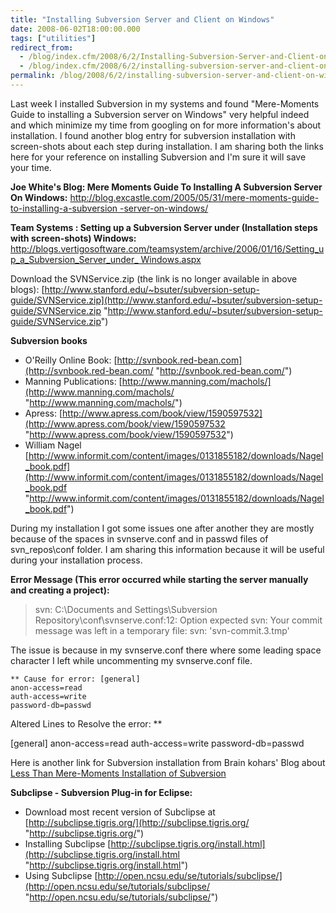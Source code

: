 ```yaml
---
title: "Installing Subversion Server and Client on Windows"
date: 2008-06-02T18:00:00.000
tags: ["utilities"]
redirect_from: 
  - /blog/index.cfm/2008/6/2/Installing-Subversion-Server-and-Client-on-Windows/
  - /blog/index.cfm/2008/6/2/installing-subversion-server-and-client-on-windows/
permalink: /blog/2008/6/2/installing-subversion-server-and-client-on-windows/
---
```


Last week I installed Subversion in my systems and found "Mere-Moments Guide to installing a Subversion server on Windows" very helpful indeed and which minimize my time from googling on for more information's about installation. I found another blog entry for subversion installation with screen-shots about each step during installation. I am sharing both the links here for your reference on installing Subversion and I'm sure it will save your time.

**Joe White's Blog: Mere Moments Guide To Installing A Subversion Server On Windows:**  [http://blog.excastle.com/2005/05/31/mere-moments-guide-to-installing-a-subversion -server-on-windows/](http://blog.excastle.com/2005/05/31/mere-moments-guide-to-installing-a-subversion-server-on-windows/ "http://blog.excastle.com/2005/05/31/
mere-moments-guide-to-installing-a-subversion-server-on-windows/")  

**Team Systems : Setting up a Subversion Server under (Installation steps with screen-shots) Windows:**  [http://blogs.vertigosoftware.com/teamsystem/archive/2006/01/16/Setting_up_a_Subversion_Server_under_ Windows.aspx](http://blogs.vertigosoftware.com/teamsystem/archive/2006/01/16/Setting_up_a_Subversion_Server_under_Windows.aspx "http://blogs.vertigosoftware.com/teamsystem/archive/2006/01/16/
Setting_up_a_Subversion_Server_under_Windows.aspx")  

Download the SVNService.zip (the link is no longer available in above blogs): [http://www.stanford.edu/~bsuter/subversion-setup-guide/SVNService.zip](http://www.stanford.edu/~bsuter/subversion-setup-guide/SVNService.zip "http://www.stanford.edu/~bsuter/subversion-setup-guide/SVNService.zip")  

**Subversion books**  
- O'Reilly Online Book:  [http://svnbook.red-bean.com](http://svnbook.red-bean.com/ "http://svnbook.red-bean.com/")  
- Manning Publications:  [http://www.manning.com/machols/](http://www.manning.com/machols/ "http://www.manning.com/machols/")  
- Apress:  [http://www.apress.com/book/view/1590597532](http://www.apress.com/book/view/1590597532 "http://www.apress.com/book/view/1590597532")  
- William Nagel [http://www.informit.com/content/images/0131855182/downloads/Nagel_book.pdf](http://www.informit.com/content/images/0131855182/downloads/Nagel_book.pdf "http://www.informit.com/content/images/0131855182/downloads/Nagel_book.pdf")  

During my installation I got some issues one after another they are mostly because of the spaces in svnserve.conf and in passwd files of svn_repos\conf folder. I am sharing this information because it will be useful during your installation process.

**Error Message (This error occurred while starting the server manually and creating a project):**  

> svn: C:\Documents and Settings\Subversion Repository\conf\svnserve.conf:12: Option expected svn: Your commit message was left in a temporary file: svn: 'svn-commit.3.tmp'

The issue is because in my svnserve.conf there where some leading space character I left while uncommenting my svnserve.conf file.
```svn
** Cause for error: [general]  
anon-access=read  
auth-access=write  
password-db=passwd  
```
Altered Lines to Resolve the error: **  

[general] anon-access=read auth-access=write password-db=passwd

Here is another link for Subversion installation from Brain kohars' Blog about  [Less Than Mere-Moments Installation of Subversion](http://blog.briankohrs.com/2005/09/06/less-than-mere-moments-installation-of-subversion/ "http://blog.briankohrs.com/2005/09/06/less-than-mere-moments-installation-of-subversion/")

**Subclipse - Subversion Plug-in for Eclipse:**
- Download most recent version of Subclipse at  [http://subclipse.tigris.org/](http://subclipse.tigris.org/ "http://subclipse.tigris.org/")
- Installing Subclipse  [http://subclipse.tigris.org/install.html](http://subclipse.tigris.org/install.html "http://subclipse.tigris.org/install.html")
- Using Subclipse  [http://open.ncsu.edu/se/tutorials/subclipse/](http://open.ncsu.edu/se/tutorials/subclipse/ "http://open.ncsu.edu/se/tutorials/subclipse/")

